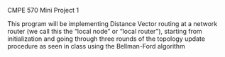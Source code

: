 CMPE 570 Mini Project 1

This program will be implementing Distance Vector routing at a network router (we call this the “local node” or “local router”), starting from initialization and going through three rounds of the topology update procedure as seen in class using the Bellman-Ford algorithm
